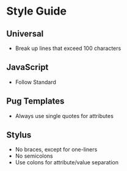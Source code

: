 # Style Guide

## Universal
- Break up lines that exceed 100 characters

## JavaScript
- Follow Standard

## Pug Templates
- Always use single quotes for attributes

## Stylus
- No braces, except for one-liners
- No semicolons
- Use colons for attribute/value separation
